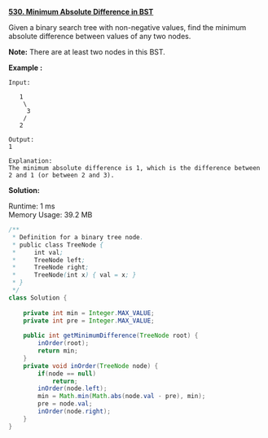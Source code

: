 **[530. Minimum Absolute Difference in BST](https://leetcode.com/problems/minimum-absolute-difference-in-bst/)**

Given a binary search tree with non-negative values, find the minimum absolute difference between values of any two nodes.

**Note:**
There are at least two nodes in this BST.


**Example :**

```
Input:

   1
    \
     3
    /
   2

Output:
1

Explanation:
The minimum absolute difference is 1, which is the difference between 2 and 1 (or between 2 and 3).
```

**Solution:**

Runtime: 1 ms<br/>
Memory Usage: 39.2 MB

```java
/**
 * Definition for a binary tree node.
 * public class TreeNode {
 *     int val;
 *     TreeNode left;
 *     TreeNode right;
 *     TreeNode(int x) { val = x; }
 * }
 */
class Solution {
    
    private int min = Integer.MAX_VALUE;
    private int pre = Integer.MAX_VALUE;
    
    public int getMinimumDifference(TreeNode root) {
        inOrder(root);
        return min;
    }
    private void inOrder(TreeNode node) {
        if(node == null)
            return;
        inOrder(node.left);
        min = Math.min(Math.abs(node.val - pre), min);
        pre = node.val;
        inOrder(node.right);
    }
}
```